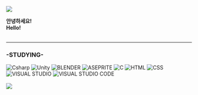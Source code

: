 <img src="https://capsule-render.vercel.app/api?type=waving&color=FF0000&height=300&section=header" />

**안녕하세요!<br/>
Hello!** <br/><br/>
* * *
### -STUDYING-
<img alt="Csharp" src ="https://img.shields.io/badge/Csharp-390091.svg?&style=for-the-badge&logo=Csharp&logoColor=white"/> <img alt="Unity" src ="https://img.shields.io/badge/Unity-4c4c4c.svg?&style=for-the-badge&logo=Unity&logoColor=white"/> <img alt="BLENDER" src ="https://img.shields.io/badge/BLENDER-ea7600.svg?&style=for-the-badge&logo=BLENDER&logoColor=white"/> <img alt="ASEPRITE" src ="https://img.shields.io/badge/ASEPRITE-7D929E.svg?&style=for-the-badge&logo=ASEPRITE&logoColor=white"/> <img alt="C" src ="https://img.shields.io/badge/C-00599c.svg?&style=for-the-badge&logo=C&logoColor=white"/> <img alt="HTML" src ="https://img.shields.io/badge/HTML-e44d26.svg?&style=for-the-badge&logo=HTML5&logoColor=white"/> <img alt="CSS" src ="https://img.shields.io/badge/CSS-264de4.svg?&style=for-the-badge&logo=CSS3&logoColor=white"/><br/>
<img alt="VISUAL STUDIO" src ="https://img.shields.io/badge/VISUAL STUDIO-5C2D91.svg?&style=for-the-badge&logo=VISUAL STUDIO&logoColor=white"/> <img alt="VISUAL STUDIO CODE" src ="https://img.shields.io/badge/VISUAL STUDIO CODE-007ACC.svg?&style=for-the-badge&logo=VISUAL STUDIO CODE&logoColor=white"/>
 <br/>
<br/>
<img src="https://capsule-render.vercel.app/api?type=waving&color=FF0000&height=100&section=footer" />
<!--
**wjddbfla0716/wjddbfla0716** is a ✨ _special_ ✨ repository because its `README.md` (this file) appears on your GitHub profile.

Here are some ideas to get you started:

- 🔭 I’m currently working on ...
- 🌱 I’m currently learning ...
- 👯 I’m looking to collaborate on ...
- 🤔 I’m looking for help with ...
- 💬 Ask me about ...
- 📫 How to reach me: ...
- 😄 Pronouns: ...
- ⚡ Fun fact: ...
-->
